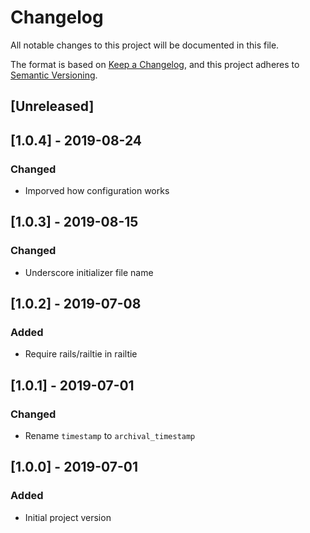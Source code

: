# Changelog
All notable changes to this project will be documented in this file.

The format is based on [Keep a Changelog](https://keepachangelog.com/en/1.0.0/),
and this project adheres to [Semantic Versioning](https://semver.org/spec/v2.0.0.html).

## [Unreleased]

## [1.0.4] - 2019-08-24
### Changed
- Imporved how configuration works

## [1.0.3] - 2019-08-15
### Changed
- Underscore initializer file name

## [1.0.2] - 2019-07-08
### Added
- Require rails/railtie in railtie

## [1.0.1] - 2019-07-01
### Changed
- Rename `timestamp` to `archival_timestamp`

## [1.0.0] - 2019-07-01
### Added
- Initial project version
